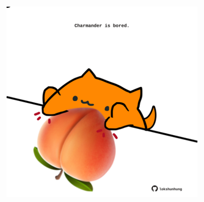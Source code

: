 <!-- built at 23/05/2025, 09:00:42 UTC -->
<p align="center">
  <img width="500" height="500" src="./ReadmeImage.svg">
</p>
